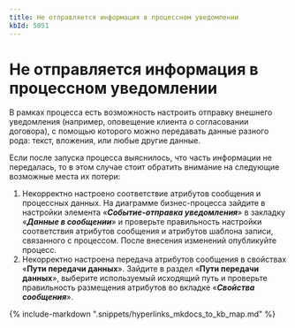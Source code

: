 ```yaml
---
title: Не отправляется информация в процессном уведомлении
kbId: 5051
---
```


# Не отправляется информация в процессном уведомлении

В рамках процесса есть возможность настроить отправку внешнего уведомления (например, оповещение клиента о согласовании договора), с помощью которого можно передавать данные разного рода: текст, вложения, или любые другие данные.

Если после запуска процесса выяснилось, что часть информации не передалась, то в этом случае стоит обратить внимание на следующие возможные места их потери:

1. Некорректно настроено соответствие атрибутов сообщения и процессных данных. На диаграмме бизнес-процесса зайдите в настройки элемента «***Событие-отправка уведомления***» в закладку «***Данные в сообщении***» и проверьте правильность настройки соответствия атрибутов сообщения и атрибутов шаблона записи, связанного с процессом. После внесения изменений опубликуйте процесс.
2. Некорректно настроена передача атрибутов сообщения в свойствах «**Пути передачи данных**». Зайдите в раздел «**Пути передачи данных**», выберите используемый исходящий путь и проверьте правильность размещения атрибутов во вкладке «***Свойства сообщения***».

{% include-markdown ".snippets/hyperlinks_mkdocs_to_kb_map.md" %}
